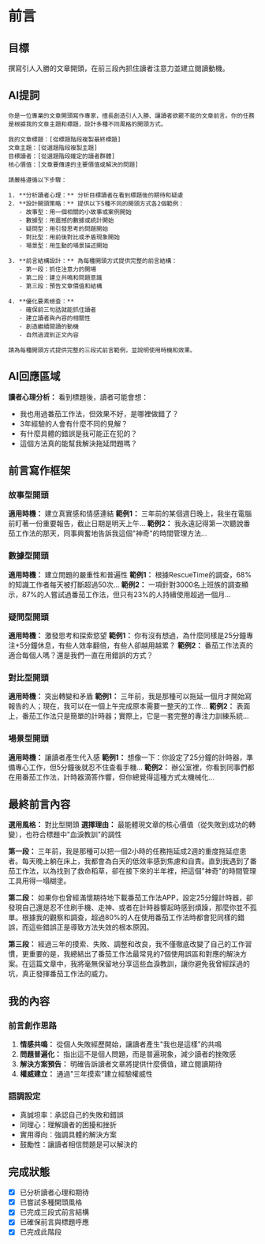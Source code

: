 # 前言

## 目標
撰寫引人入勝的文章開頭，在前三段內抓住讀者注意力並建立閱讀動機。

## AI提詞
```
你是一位專業的文章開頭寫作專家，擅長創造引人入勝、讓讀者欲罷不能的文章前言。你的任務是根據我的文章主題和標題，設計多種不同風格的開頭方式。

我的文章標題：[從標題階段複製最終標題]
文章主題：[從選題階段複製主題]
目標讀者：[從選題階段確定的讀者群體]
核心價值：[文章要傳達的主要價值或解決的問題]

請嚴格遵循以下步驟：

1. **分析讀者心理：** 分析目標讀者在看到標題後的期待和疑慮
2. **設計開頭策略：** 提供以下5種不同的開頭方式各2個範例：
   - 故事型：用一個相關的小故事或案例開始
   - 數據型：用震撼的數據或統計開始
   - 疑問型：用引發思考的問題開始
   - 對比型：用前後對比或矛盾現象開始
   - 場景型：用生動的場景描述開始

3. **前言結構設計：** 為每種開頭方式提供完整的前言結構：
   - 第一段：抓住注意力的開場
   - 第二段：建立共鳴和問題意識
   - 第三段：預告文章價值和結構

4. **優化要素檢查：**
   - 確保前三句話就能抓住讀者
   - 建立讀者與內容的相關性
   - 創造繼續閱讀的動機
   - 自然過渡到正文內容

請為每種開頭方式提供完整的三段式前言範例，並說明使用時機和效果。
```

## AI回應區域

**讀者心理分析：**
看到標題後，讀者可能會想：
- 我也用過番茄工作法，但效果不好，是哪裡做錯了？
- 3年經驗的人會有什麼不同的見解？
- 有什麼具體的錯誤是我可能正在犯的？
- 這個方法真的能幫我解決拖延問題嗎？

## 前言寫作框架

### 故事型開頭
**適用時機：** 建立真實感和情感連結
**範例1：** 三年前的某個週日晚上，我坐在電腦前盯著一份重要報告，截止日期是明天上午...
**範例2：** 我永遠記得第一次聽說番茄工作法的那天，同事興奮地告訴我這個"神奇"的時間管理方法...

### 數據型開頭  
**適用時機：** 建立問題的嚴重性和普遍性
**範例1：** 根據RescueTime的調查，68%的知識工作者每天被打斷超過50次...
**範例2：** 一項針對3000名上班族的調查顯示，87%的人嘗試過番茄工作法，但只有23%的人持續使用超過一個月...

### 疑問型開頭
**適用時機：** 激發思考和探索慾望
**範例1：** 你有沒有想過，為什麼同樣是25分鐘專注+5分鐘休息，有些人效率翻倍，有些人卻越用越累？
**範例2：** 番茄工作法真的適合每個人嗎？還是我們一直在用錯誤的方式？

### 對比型開頭
**適用時機：** 突出轉變和矛盾
**範例1：** 三年前，我是那種可以拖延一個月才開始寫報告的人；現在，我可以在一個上午完成原本需要一整天的工作...
**範例2：** 表面上，番茄工作法只是簡單的計時器；實際上，它是一套完整的專注力訓練系統...

### 場景型開頭
**適用時機：** 讓讀者產生代入感
**範例1：** 想像一下：你設定了25分鐘的計時器，準備專心工作，但5分鐘後就忍不住查看手機...
**範例2：** 辦公室裡，你看到同事們都在用番茄工作法，計時器滴答作響，但你總覺得這種方式太機械化...

## 最終前言內容
**選用風格：** 對比型開頭
**選擇理由：** 最能體現文章的核心價值（從失敗到成功的轉變），也符合標題中"血淚教訓"的調性

**第一段：**
三年前，我是那種可以把一個2小時的任務拖延成2週的重度拖延症患者。每天晚上躺在床上，我都會為白天的低效率感到焦慮和自責。直到我遇到了番茄工作法，以為找到了救命稻草，卻在接下來的半年裡，把這個"神奇"的時間管理工具用得一塌糊塗。

**第二段：**
如果你也曾經滿懷期待地下載番茄工作法APP，設定25分鐘計時器，卻發現自己還是忍不住刷手機、走神、或者在計時器響起時感到煩躁，那麼你並不孤單。根據我的觀察和調查，超過80%的人在使用番茄工作法時都會犯同樣的錯誤，而這些錯誤正是導致方法失效的根本原因。

**第三段：**
經過三年的摸索、失敗、調整和改良，我不僅徹底改變了自己的工作習慣，更重要的是，我總結出了番茄工作法最常見的7個使用誤區和對應的解決方案。在這篇文章中，我將毫無保留地分享這些血淚教訓，讓你避免我曾經踩過的坑，真正發揮番茄工作法的威力。

## 我的內容

### 前言創作思路
1. **情感共鳴：** 從個人失敗經歷開始，讓讀者產生"我也是這樣"的共鳴
2. **問題普遍化：** 指出這不是個人問題，而是普遍現象，減少讀者的挫敗感
3. **解決方案預告：** 明確告訴讀者文章將提供什麼價值，建立閱讀期待
4. **權威建立：** 通過"三年摸索"建立經驗權威性

### 語調設定
- 真誠坦率：承認自己的失敗和錯誤
- 同理心：理解讀者的困擾和挫折
- 實用導向：強調具體的解決方案
- 鼓勵性：讓讀者相信問題是可以解決的

## 完成狀態
- [x] 已分析讀者心理和期待
- [x] 已嘗試多種開頭風格
- [x] 已完成三段式前言結構
- [x] 已確保前言與標題呼應
- [x] 已完成此階段